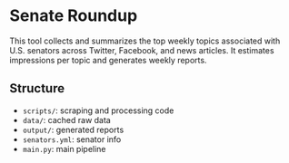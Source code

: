 # Senate Roundup

This tool collects and summarizes the top weekly topics associated with U.S. senators across Twitter, Facebook, and news articles. It estimates impressions per topic and generates weekly reports.

## Structure

- `scripts/`: scraping and processing code
- `data/`: cached raw data
- `output/`: generated reports
- `senators.yml`: senator info
- `main.py`: main pipeline

